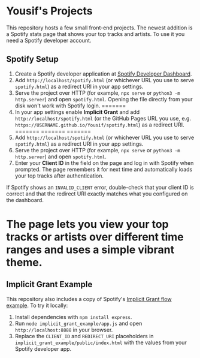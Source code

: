 # Yousif's Projects

This repository hosts a few small front-end projects. The newest addition is a Spotify stats page that shows your top tracks and artists. To use it you need a Spotify developer account.

## Spotify Setup
1. Create a Spotify developer application at [Spotify Developer Dashboard](https://developer.spotify.com/).
2. Add `http://localhost/spotify.html` (or whichever URL you use to serve `spotify.html`) as a redirect URI in your app settings.
3. Serve the project over HTTP (for example, `npx serve` or `python3 -m http.server`) and open `spotify.html`. Opening the file directly from your disk won't work with Spotify login.
=======
2. In your app settings enable **Implicit Grant** and add `http://localhost/spotify.html` (or the GitHub Pages URL you use, e.g. `https://USERNAME.github.io/Yousif/spotify.html`) as a redirect URI.
=======
=======
=======
2. Add `http://localhost/spotify.html` (or whichever URL you use to serve `spotify.html`) as a redirect URI in your app settings.
3. Serve the project over HTTP (for example, `npx serve` or `python3 -m http.server`) and open `spotify.html`.
4. Enter your **Client ID** in the field on the page and log in with Spotify when prompted. The page remembers it for next time and automatically loads your top tracks after authentication.

If Spotify shows an `INVALID_CLIENT` error, double-check that your client ID is correct and that the redirect URI exactly matches what you configured on the dashboard.

The page lets you view your top tracks or artists over different time ranges and uses a simple vibrant theme.
=======
## Implicit Grant Example

This repository also includes a copy of Spotify's [Implicit Grant flow example](https://github.com/spotify/web-api-examples/tree/master/authorization/implicit_grant).
To try it locally:

1. Install dependencies with `npm install express`.
2. Run `node implicit_grant_example/app.js` and open `http://localhost:8888` in your browser.
3. Replace the `CLIENT_ID` and `REDIRECT_URI` placeholders in `implicit_grant_example/public/index.html` with the values from your Spotify developer app.
